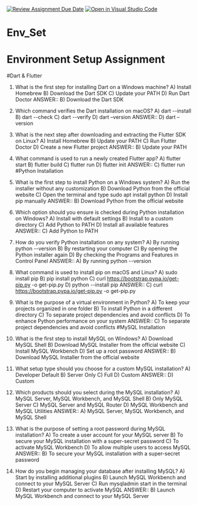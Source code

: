 [![Review Assignment Due Date](https://classroom.github.com/assets/deadline-readme-button-22041afd0340ce965d47ae6ef1cefeee28c7c493a6346c4f15d667ab976d596c.svg)](https://classroom.github.com/a/vnsr1XuU)
[![Open in Visual Studio Code](https://classroom.github.com/assets/open-in-vscode-2e0aaae1b6195c2367325f4f02e2d04e9abb55f0b24a779b69b11b9e10269abc.svg)](https://classroom.github.com/online_ide?assignment_repo_id=16262756&assignment_repo_type=AssignmentRepo)
# Env_Set

# Environment Setup Assignment

#Dart & Flutter

1.	What is the first step for installing Dart on a Windows machine?
A)	Install Homebrew B) Download the Dart SDK C) Update your PATH D) Run Dart Doctor
ANSWER:: B) Download the Dart SDK
2.	Which command verifies the Dart installation on macOS?
A)	dart --install B) dart --check C) dart --verify D) dart –version
ANSWER:: D) dart –version
3.	What is the next step after downloading and extracting the Flutter SDK on Linux?
A)	Install Homebrew B) Update your PATH C) Run Flutter Doctor D) Create a new Flutter project
ANSWER:: B) Update your PATH
4.	What command is used to run a newly created Flutter app?
A)	flutter start B) flutter build C) flutter run D) flutter init
ANSWER:: C) flutter run
#Python Installation
5.	What is the first step to install Python on a Windows system?
A)	Run the installer without any customization B) Download Python from the official website C) Open the terminal and type sudo apt install python D) Install pip manually
ANSWER:: B) Download Python from the official website

6.	Which option should you ensure is checked during Python installation on Windows?
A)	Install with default settings B) Install to a custom directory C) Add Python to PATH D) Install all available features
ANSWER:: C) Add Python to PATH
7.	How do you verify Python installation on any system?
A)	By running python --version B) By restarting your computer C) By opening the Python installer again D) By checking the Programs and Features in Control Panel
ANSWER:: A) By running python --version
8.	What command is used to install pip on macOS and Linux?
A)	sudo install pip B) pip install python C) curl https://bootstrap.pypa.io/get-pip.py -o get-pip.py D) python --install pip
ANSWER:: C) curl https://bootstrap.pypa.io/get-pip.py -o get-pip.py
9.	What is the purpose of a virtual environment in Python?
A)	To keep your projects organized in one folder B) To install Python in a different directory C) To separate project dependencies and avoid conflicts D) To enhance Python performance on your system
ANSWER:: C) To separate project dependencies and avoid conflicts
#MySQL Installation
10.	What is the first step to install MySQL on Windows?
A)	Download MySQL Shell B) Download MySQL Installer from the official website C) Install MySQL Workbench D) Set up a root password
ANSWER:: B) Download MySQL Installer from the official website
11.	What setup type should you choose for a custom MySQL installation?
A)	Developer Default B) Server Only C) Full D) Custom
ANSWER:: D) Custom
12.	Which products should you select during the MySQL installation?
A)	MySQL Server, MySQL Workbench, and MySQL Shell B) Only MySQL Server C) MySQL Server and MySQL Router D) MySQL Workbench and MySQL Utilities
ANSWER:: A) MySQL Server, MySQL Workbench, and MySQL Shell
13.	What is the purpose of setting a root password during MySQL installation?
A)	To create a user account for your MySQL server B) To secure your MySQL installation with a super-secret password C) To activate MySQL Workbench D) To allow multiple users to access MySQL
          ANSWER:: B) To secure your MySQL installation with a super-secret password
14.	How do you begin managing your database after installing MySQL?
A)	Start by installing additional plugins B) Launch MySQL Workbench and connect to your MySQL Server C) Run mysqladmin start in the terminal D) Restart your computer to activate MySQL
ANSWER:: B) Launch MySQL Workbench and connect to your MySQL Server

